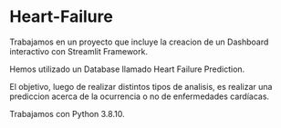 # Heart-Failure
Trabajamos en un proyecto que incluye la creacion de un Dashboard interactivo con Streamlit Framework.

Hemos utilizado un Database llamado Heart Failure Prediction. 

El objetivo, luego de realizar distintos tipos de analisis, es realizar una prediccion acerca de la ocurrencia o no de enfermedades cardíacas.

Trabajamos con Python 3.8.10.



